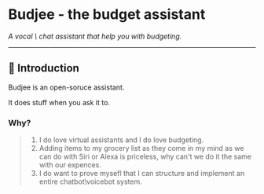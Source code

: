 # Budjee - the budget assistant

_A vocal \ chat assistant that help you with budgeting._


---
## 👋 Introduction

Budjee is an open-soruce assistant.

It does stuff when you ask it to.

### Why?

> 1. I do love virtual assistants and I do love budgeting.
> 2. Adding items to my grocery list as they come in my mind as we can do with Siri or Alexa is priceless, why can't we do it the same with our expences.
> 3. I do want to prove mysefl that I can structure and implement an entire chatbot\voicebot system.
